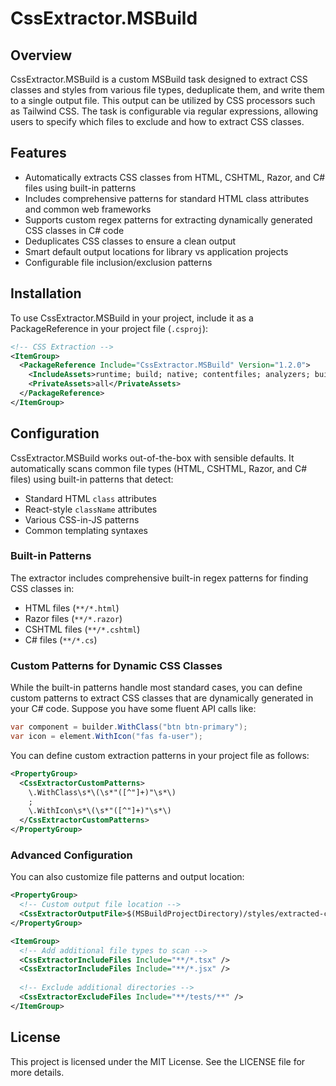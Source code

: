 # CssExtractor.MSBuild

## Overview

CssExtractor.MSBuild is a custom MSBuild task designed to extract CSS classes and styles from various file types, deduplicate them, and write them to a single output file. This output can be utilized by CSS processors such as Tailwind CSS. The task is configurable via regular expressions, allowing users to specify which files to exclude and how to extract CSS classes.

## Features

- Automatically extracts CSS classes from HTML, CSHTML, Razor, and C# files using built-in patterns
- Includes comprehensive patterns for standard HTML class attributes and common web frameworks
- Supports custom regex patterns for extracting dynamically generated CSS classes in C# code
- Deduplicates CSS classes to ensure a clean output
- Smart default output locations for library vs application projects
- Configurable file inclusion/exclusion patterns

## Installation

To use CssExtractor.MSBuild in your project, include it as a PackageReference in your project file (`.csproj`):

```xml
<!-- CSS Extraction -->
<ItemGroup>
  <PackageReference Include="CssExtractor.MSBuild" Version="1.2.0">
    <IncludeAssets>runtime; build; native; contentfiles; analyzers; buildtransitive</IncludeAssets>
    <PrivateAssets>all</PrivateAssets>
  </PackageReference>
</ItemGroup>
```

## Configuration

CssExtractor.MSBuild works out-of-the-box with sensible defaults. It automatically scans common file types (HTML, CSHTML, Razor, and C# files) using built-in patterns that detect:

- Standard HTML `class` attributes
- React-style `className` attributes  
- Various CSS-in-JS patterns
- Common templating syntaxes

### Built-in Patterns

The extractor includes comprehensive built-in regex patterns for finding CSS classes in:
- HTML files (`**/*.html`)
- Razor files (`**/*.razor`) 
- CSHTML files (`**/*.cshtml`)
- C# files (`**/*.cs`)

### Custom Patterns for Dynamic CSS Classes

While the built-in patterns handle most standard cases, you can define custom patterns to extract CSS classes that are dynamically generated in your C# code. Suppose you have some fluent API calls like:

```csharp
var component = builder.WithClass("btn btn-primary");
var icon = element.WithIcon("fas fa-user");
```

You can define custom extraction patterns in your project file as follows:

```xml
<PropertyGroup>
  <CssExtractorCustomPatterns>
    \.WithClass\s*\(\s*"([^"]+)"\s*\)
    ;
    \.WithIcon\s*\(\s*"([^"]+)"\s*\)
  </CssExtractorCustomPatterns>
</PropertyGroup>
```

### Advanced Configuration

You can also customize file patterns and output location:

```xml
<PropertyGroup>
  <!-- Custom output file location -->
  <CssExtractorOutputFile>$(MSBuildProjectDirectory)/styles/extracted-classes.txt</CssExtractorOutputFile>
</PropertyGroup>

<ItemGroup>
  <!-- Add additional file types to scan -->
  <CssExtractorIncludeFiles Include="**/*.tsx" />
  <CssExtractorIncludeFiles Include="**/*.jsx" />
  
  <!-- Exclude additional directories -->
  <CssExtractorExcludeFiles Include="**/tests/**" />
</ItemGroup>
```

## License

This project is licensed under the MIT License. See the LICENSE file for more details.